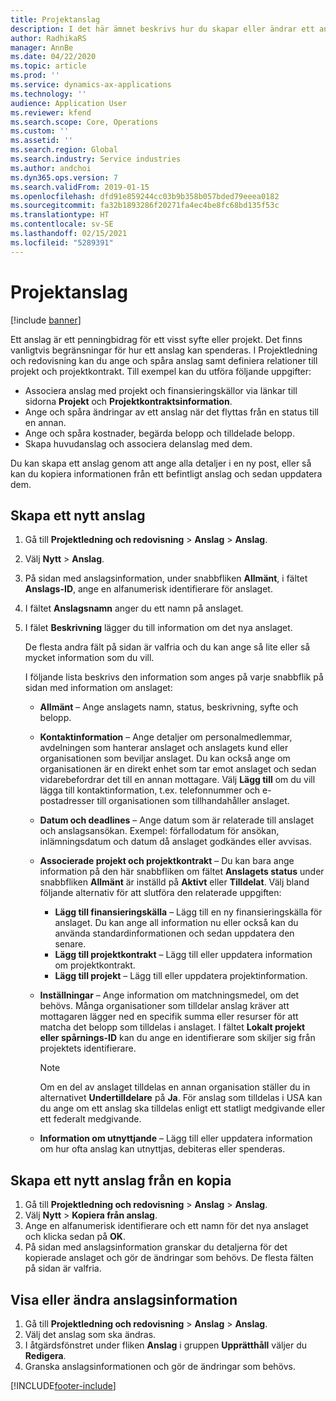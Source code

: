 ```yaml
---
title: Projektanslag
description: I det här ämnet beskrivs hur du skapar eller ändrar ett anslag.
author: RadhikaRS
manager: AnnBe
ms.date: 04/22/2020
ms.topic: article
ms.prod: ''
ms.service: dynamics-ax-applications
ms.technology: ''
audience: Application User
ms.reviewer: kfend
ms.search.scope: Core, Operations
ms.custom: ''
ms.assetid: ''
ms.search.region: Global
ms.search.industry: Service industries
ms.author: andchoi
ms.dyn365.ops.version: 7
ms.search.validFrom: 2019-01-15
ms.openlocfilehash: dfd91e859244cc03b9b358b057bded79eeea0182
ms.sourcegitcommit: fa32b1893286f20271fa4ec4be8fc68bd135f53c
ms.translationtype: HT
ms.contentlocale: sv-SE
ms.lasthandoff: 02/15/2021
ms.locfileid: "5289391"
---
```

# <a name="project-grants"></a>Projektanslag

[!include [banner](../includes/banner.md)]

Ett anslag är ett penningbidrag för ett visst syfte eller projekt. Det finns vanligtvis begränsningar för hur ett anslag kan spenderas. I Projektledning och redovisning kan du ange och spåra anslag samt definiera relationer till projekt och projektkontrakt. Till exempel kan du utföra följande uppgifter:

- Associera anslag med projekt och finansieringskällor via länkar till sidorna **Projekt** och **Projektkontraktsinformation**.
- Ange och spåra ändringar av ett anslag när det flyttas från en status till en annan.
- Ange och spåra kostnader, begärda belopp och tilldelade belopp.
- Skapa huvudanslag och associera delanslag med dem.

Du kan skapa ett anslag genom att ange alla detaljer i en ny post, eller så kan du kopiera informationen från ett befintligt anslag och sedan uppdatera dem.

## <a name="create-a-new-grant"></a>Skapa ett nytt anslag

1. Gå till **Projektledning och redovisning** \> **Anslag** \> **Anslag**.
2. Välj **Nytt** \> **Anslag**.
3. På sidan med anslagsinformation, under snabbfliken **Allmänt**, i fältet **Anslags-ID**, ange en alfanumerisk identifierare för anslaget.
4. I fältet **Anslagsnamn** anger du ett namn på anslaget.
5. I fälet **Beskrivning** lägger du till information om det nya anslaget.

    De flesta andra fält på sidan är valfria och du kan ange så lite eller så mycket information som du vill.

    I följande lista beskrivs den information som anges på varje snabbflik på sidan med information om anslaget:

    - **Allmänt** – Ange anslagets namn, status, beskrivning, syfte och belopp.
    - **Kontaktinformation** – Ange detaljer om personalmedlemmar, avdelningen som hanterar anslaget och anslagets kund eller organisationen som beviljar anslaget. Du kan också ange om organisationen är en direkt enhet som tar emot anslaget och sedan vidarebefordrar det till en annan mottagare. Välj **Lägg till** om du vill lägga till kontaktinformation, t.ex. telefonnummer och e-postadresser till organisationen som tillhandahåller anslaget.
    - **Datum och deadlines** – Ange datum som är relaterade till anslaget och anslagsansökan. Exempel: förfallodatum för ansökan, inlämningsdatum och datum då anslaget godkändes eller avvisas.
    - **Associerade projekt och projektkontrakt** – Du kan bara ange information på den här snabbfliken om fältet **Anslagets status** under snabbfliken **Allmänt** är inställd på **Aktivt** eller **Tilldelat**. Välj bland följande alternativ för att slutföra den relaterade uppgiften:

        - **Lägg till finansieringskälla** – Lägg till en ny finansieringskälla för anslaget. Du kan ange all information nu eller också kan du använda standardinformationen och sedan uppdatera den senare.
        - **Lägg till projektkontrakt** – Lägg till eller uppdatera information om projektkontrakt.
        - **Lägg till projekt** – Lägg till eller uppdatera projektinformation.

    - **Inställningar** – Ange information om matchningsmedel, om det behövs. Många organisationer som tilldelar anslag kräver att mottagaren lägger ned en specifik summa eller resurser för att matcha det belopp som tilldelas i anslaget. I fältet **Lokalt projekt eller spårnings-ID** kan du ange en identifierare som skiljer sig från projektets identifierare.

        > [!NOTE]
        > Om en del av anslaget tilldelas en annan organisation ställer du in alternativet **Undertilldelare** på **Ja**. För anslag som tilldelas i USA kan du ange om ett anslag ska tilldelas enligt ett statligt medgivande eller ett federalt medgivande.

    - **Information om utnyttjande** – Lägg till eller uppdatera information om hur ofta anslag kan utnyttjas, debiteras eller spenderas.

## <a name="create-a-new-grant-from-a-copy"></a>Skapa ett nytt anslag från en kopia

1. Gå till **Projektledning och redovisning** \> **Anslag** \> **Anslag**.
2. Välj **Nytt** \> **Kopiera från anslag**.
3. Ange en alfanumerisk identifierare och ett namn för det nya anslaget och klicka sedan på **OK**.
4. På sidan med anslagsinformation granskar du detaljerna för det kopierade anslaget och gör de ändringar som behövs. De flesta fälten på sidan är valfria.

## <a name="view-or-modify-grant-details"></a>Visa eller ändra anslagsinformation

1. Gå till **Projektledning och redovisning** \> **Anslag** \> **Anslag**.
2. Välj det anslag som ska ändras.
3. I åtgärdsfönstret under fliken **Anslag** i gruppen **Upprätthåll** väljer du **Redigera**.
4. Granska anslagsinformationen och gör de ändringar som behövs.


[!INCLUDE[footer-include](../includes/footer-banner.md)]